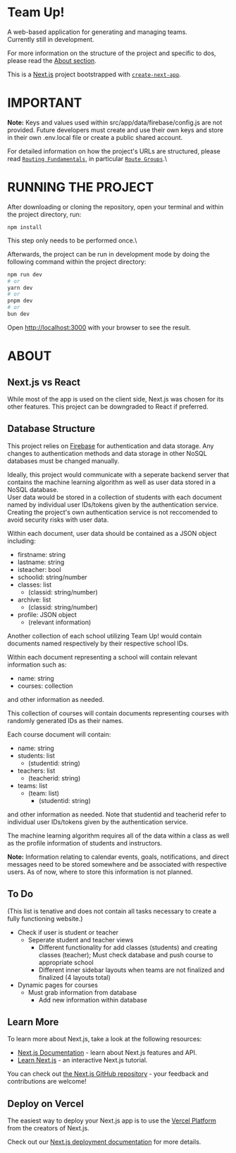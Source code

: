 # Team Up!

A web-based application for generating and managing teams.\
Currently still in development.

For more information on the structure of the project and specific to dos, please read the [About section](#about).

This is a [Next.js](https://nextjs.org) project bootstrapped with [`create-next-app`](https://nextjs.org/docs/app/api-reference/cli/create-next-app).

# IMPORTANT

**Note:** Keys and values used within src/app/data/firebase/config.js are not provided. Future developers must create and use their own keys and store in their own .env.local file
or create a public shared account.

For detailed information on how the project's URLs are structured, please read [`Routing Fundamentals`](https://nextjs.org/docs/app/building-your-application/routing),
in particular [`Route Groups`](https://nextjs.org/docs/app/building-your-application/routing/route-groups).\

# RUNNING THE PROJECT

After downloading or cloning the repository, open your terminal and within the project directory, run:

```
npm install
```

This step only needs to be performed once.\

Afterwards, the project can be run in development mode by doing the following command within the project directory:

```bash
npm run dev
# or
yarn dev
# or
pnpm dev
# or
bun dev
```

Open [http://localhost:3000](http://localhost:3000) with your browser to see the result.

# ABOUT

## Next.js vs React

While most of the app is used on the client side, Next.js was chosen for its other features. This project can be downgraded to React if preferred.

## Database Structure

This project relies on [Firebase](https://firebase.google.com/) for authentication and data storage.
Any changes to authentication methods and data storage in other NoSQL databases must be changed manually.

Ideally, this project would communicate with a seperate backend server that contains the machine learning algorithm as well as user data stored in a NoSQL database.\
User data would be stored in a collection of students with each document named by individual user IDs/tokens given by the authentication service. Creating the project's own
authentication service is not reccomended to avoid security risks with user data.

Within each document, user data should be contained as a JSON object including:

- firstname: string
- lastname: string
- isteacher: bool
- schoolid: string/number
- classes: list
  - (classid: string/number)
- archive: list
  - (classid: string/number)
- profile: JSON object
  - (relevant information)

Another collection of each school utilizing Team Up! would contain documents named respectively by their respective school IDs.

Within each document representing a school will contain relevant information such as:

- name: string
- courses: collection

and other information as needed.

This collection of courses will contain documents representing courses with randomly generated IDs as their names.

Each course document will contain:

- name: string
- students: list
  - (studentid: string)
- teachers: list
  - (teacherid: string)
- teams: list
  - (team: list)
    - (studentid: string)

and other information as needed. Note that studentid and teacherid refer to individual user IDs/tokens given by the authentication service.

The machine learning algorithm requires all of the data within a class as well as the profile information of students and instructors.

**Note:** Information relating to calendar events, goals, notifications, and direct messages need to be stored somewhere and be associated with respective users.
As of now, where to store this information is not planned.

## To Do

(This list is tenative and does not contain all tasks necessary to create a fully functioning website.)

- Check if user is student or teacher
  - Seperate student and teacher views
    - Different functionality for add classes (students) and creating classes (teacher); Must check database and push course to appropriate school
    - Different inner sidebar layouts when teams are not finalized and finalized (4 layouts total)
- Dynamic pages for courses
  - Must grab information from database
    - Add new information within database

## Learn More

To learn more about Next.js, take a look at the following resources:

- [Next.js Documentation](https://nextjs.org/docs) - learn about Next.js features and API.
- [Learn Next.js](https://nextjs.org/learn) - an interactive Next.js tutorial.

You can check out [the Next.js GitHub repository](https://github.com/vercel/next.js) - your feedback and contributions are welcome!

## Deploy on Vercel

The easiest way to deploy your Next.js app is to use the [Vercel Platform](https://vercel.com/new?utm_medium=default-template&filter=next.js&utm_source=create-next-app&utm_campaign=create-next-app-readme) from the creators of Next.js.

Check out our [Next.js deployment documentation](https://nextjs.org/docs/app/building-your-application/deploying) for more details.
